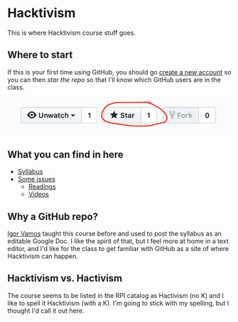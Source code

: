 # Hacktivism

This is where Hacktivism course stuff goes.

## Where to start

If this is your first time using GitHub, you should go [create a new account](https://github.com/join) so you can then *star the repo* so that I'll know which GitHub users are in the class.

![screenshot of the GitHub repo star interface](img/github-stars.png)

## What you can find in here

* [Syllabus](syllabus.md)
* [Some issues](https://github.com/dphiffer/hacktivism/issues)
	- [Readings](https://github.com/dphiffer/hacktivism/issues/1)
	- [Videos](https://github.com/dphiffer/hacktivism/issues/2)

## Why a GitHub repo?

[Igor Vamos](http://www.arts.rpi.edu/pl/faculty-staff/igor-vamos) taught this course before and used to post the syllabus as an editable Google Doc. I like the spirit of that, but I feel more at home in a text editor, and I'd like for the class to get familiar with GitHub as a site of where Hacktivism can happen.

## Hacktivism vs. Hactivism

The course seems to be listed in the RPI catalog as Hactivism (no K) and I like to spell it Hacktivism (with a K). I'm going to stick with my spelling, but I thought I'd call it out here.
